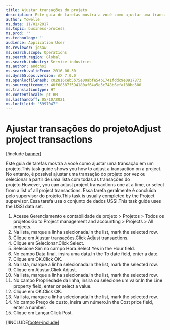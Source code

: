 ```yaml
---
title: Ajustar transações do projeto
description: Este guia de tarefas mostra a você como ajustar uma transação em um projeto.
author: Yowelle
ms.date: 11/01/2017
ms.topic: business-process
ms.prod: ''
ms.technology: ''
audience: Application User
ms.reviewer: josaw
ms.search.scope: Operations
ms.search.region: Global
ms.search.industry: Service industries
ms.author: andchoi
ms.search.validFrom: 2016-06-30
ms.dyn365.ops.version: AX 7.0.0
ms.openlocfilehash: c02816ceb5b75e00abfe54b1741fddc9e0917873
ms.sourcegitcommit: 40f68387f594180af64a5e5c748b6efa188bd300
ms.translationtype: HT
ms.contentlocale: pt-BR
ms.lasthandoff: 05/10/2021
ms.locfileid: "5997047"
---
```

# <a name="adjust-project-transactions"></a><span data-ttu-id="fa809-103">Ajustar transações do projeto</span><span class="sxs-lookup"><span data-stu-id="fa809-103">Adjust project transactions</span></span>

[!include [banner](../../includes/banner.md)]

<span data-ttu-id="fa809-104">Este guia de tarefas mostra a você como ajustar uma transação em um projeto.</span><span class="sxs-lookup"><span data-stu-id="fa809-104">This task guide shows you how to adjust a transaction on a project.</span></span> <span data-ttu-id="fa809-105">No entanto, é possível ajustar uma transação do projeto por vez ou selecionar a partir de uma lista com todas as transações do projeto.</span><span class="sxs-lookup"><span data-stu-id="fa809-105">However, you can adjust project transactions one at a time, or select from a list of all project transactions.</span></span> <span data-ttu-id="fa809-106">Essa tarefa geralmente é concluída pelo supervisor do projeto.</span><span class="sxs-lookup"><span data-stu-id="fa809-106">This task is usually completed by the Project supervisor.</span></span> <span data-ttu-id="fa809-107">Essa tarefa usa o conjunto de dados USSI.</span><span class="sxs-lookup"><span data-stu-id="fa809-107">This task guide uses the USSI data set.</span></span>

1. <span data-ttu-id="fa809-108">Acesse Gerenciamento e contabilidade de projeto > Projetos > Todos os projetos.</span><span class="sxs-lookup"><span data-stu-id="fa809-108">Go to Project management and accounting > Projects > All projects.</span></span> 
2. <span data-ttu-id="fa809-109">Na lista, marque a linha selecionada.</span><span class="sxs-lookup"><span data-stu-id="fa809-109">In the list, mark the selected row.</span></span> 
3. <span data-ttu-id="fa809-110">Clique em Ajustar transações.</span><span class="sxs-lookup"><span data-stu-id="fa809-110">Click Adjust transactions.</span></span> 
4. <span data-ttu-id="fa809-111">Clique em Selecionar.</span><span class="sxs-lookup"><span data-stu-id="fa809-111">Click Select.</span></span> 
5. <span data-ttu-id="fa809-112">Selecione Sim no campo Hora.</span><span class="sxs-lookup"><span data-stu-id="fa809-112">Select Yes in the Hour field.</span></span> 
6. <span data-ttu-id="fa809-113">No campo Data final, insira uma data.</span><span class="sxs-lookup"><span data-stu-id="fa809-113">In the To date field, enter a date.</span></span> 
7. <span data-ttu-id="fa809-114">Clique em OK.</span><span class="sxs-lookup"><span data-stu-id="fa809-114">Click OK.</span></span> 
8. <span data-ttu-id="fa809-115">Na lista, marque a linha selecionada.</span><span class="sxs-lookup"><span data-stu-id="fa809-115">In the list, mark the selected row.</span></span> 
9. <span data-ttu-id="fa809-116">Clique em Ajustar.</span><span class="sxs-lookup"><span data-stu-id="fa809-116">Click Adjust.</span></span> 
10. <span data-ttu-id="fa809-117">Na lista, marque a linha selecionada.</span><span class="sxs-lookup"><span data-stu-id="fa809-117">In the list, mark the selected row.</span></span> 
11. <span data-ttu-id="fa809-118">No campo Propriedade da linha, insira ou selecione um valor.</span><span class="sxs-lookup"><span data-stu-id="fa809-118">In the Line property field, enter or select a value.</span></span> 
12. <span data-ttu-id="fa809-119">Clique em OK.</span><span class="sxs-lookup"><span data-stu-id="fa809-119">Click OK.</span></span> 
13. <span data-ttu-id="fa809-120">Na lista, marque a linha selecionada.</span><span class="sxs-lookup"><span data-stu-id="fa809-120">In the list, mark the selected row.</span></span> 
14. <span data-ttu-id="fa809-121">No campo Preço de custo, insira um número.</span><span class="sxs-lookup"><span data-stu-id="fa809-121">In the Cost price field, enter a number.</span></span> 
15. <span data-ttu-id="fa809-122">Clique em Lançar.</span><span class="sxs-lookup"><span data-stu-id="fa809-122">Click Post.</span></span> 


[!INCLUDE[footer-include](../../includes/footer-banner.md)]
